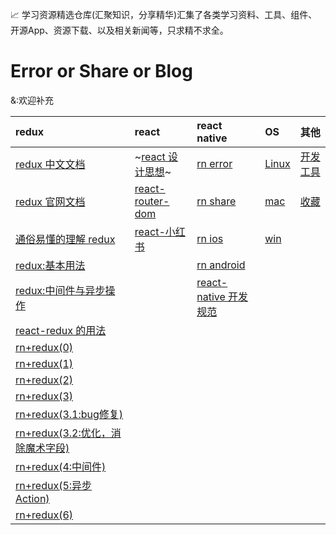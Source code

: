 📈 学习资源精选仓库(汇聚知识，分享精华)汇集了各类学习资料、工具、组件、开源App、资源下载、以及相关新闻等，只求精不求全。
# Error or Share or Blog
&:欢迎补充

| redux | react | react native | OS | 其他 |
|:---|:---|:---|:---|:---|
|[redux 中文文档][redux-doc]|~[react 设计思想][react-sjsx]~|[rn error][rn-error]|[Linux][linux]|[开发工具][dev]|
|[redux 官网文档][redux-cn]|[react-router-dom][react-router]|[rn share][rn-share]|[mac][mac]|[收藏][md]|
|[通俗易懂的理解 redux][redux-zhihu]|[react-小红书][react-small-book]|[rn ios][rn-ios]|[win][win]||
|[redux:基本用法][redux-start-one]||[rn android][rn-android]|||
|[redux:中间件与异步操作][redux-start-two]||[react-native 开发规范][rn-gf]|||
|[react-redux 的用法][redux-start-three]|||||
|[rn+redux(0)][rn-redux-0]|||||
|[rn+redux(1)][rn-redux-1]|||||
|[rn+redux(2)][rn-redux-2]|||||
|[rn+redux(3)][rn-redux-3]|||||
|[rn+redux(3.1:bug修复)][rn-redux-3.1]|||||
|[rn+redux(3.2:优化，消除魔术字段)][rn-redux-3.2]|||||
|[rn+redux(4:中间件)][rn-redux-4]|||||
|[rn+redux(5:异步Action)][rn-redux-5]|||||
|[rn+redux(6)][rn-redux-6]|||||

[linux]:./Linux
[dev]:./DevTools
[md]:./Collection
[mac]:./Mac
[win]:./Windows
[rn-ios]:./ReactNativeIOS
[rn-android]:./ReactNativeAndroid
[rn-share]:./ReactNativeShare
[rn-error]:./ReactNativeError
[redux-doc]: http://www.redux.org.cn/docs/basics/Reducers.html
[react-sjsx]:https://github.com/react-guide/react-basic
[redux-cn]:http://redux.js.org/
[redux-zhihu]:https://www.zhihu.com/question/41312576?sort=created
[redux-start-one]:http://www.ruanyifeng.com/blog/2016/09/redux_tutorial_part_one_basic_usages.html
[redux-start-two]:http://www.ruanyifeng.com/blog/2016/09/redux_tutorial_part_two_async_operations.html
[redux-start-three]:http://www.ruanyifeng.com/blog/2016/09/redux_tutorial_part_three_react-redux.html
[rn-gf]:https://github.com/sunyardTime/React-Native-CodeStyle
[rn-redux-0]:http://www.jianshu.com/p/f4409dd6b86e
[rn-redux-1]:http://www.jianshu.com/p/4ceff3bbb414
[rn-redux-2]:http://www.jianshu.com/p/adf8886f5408
[rn-redux-3]:http://www.jianshu.com/p/611fdc455e37
[rn-redux-3.1]:http://www.jianshu.com/p/96ecff28b87d
[rn-redux-3.2]:http://www.jianshu.com/p/dc835aa686f9
[rn-redux-4]:http://www.jianshu.com/p/109972339b54
[rn-redux-5]:http://www.jianshu.com/p/d7fadd77cbf5
[rn-redux-6]:http://www.jianshu.com/p/0bab91ba74dd
[react-router]:http://reacttraining.cn/core/guides/testing
[react-small-book]:https://github.com/huzidaha/react-naive-book





